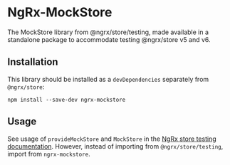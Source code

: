 # NgRx-MockStore

The MockStore library from @ngrx/store/testing, made available in a standalone package to accommodate testing @ngrx/store v5 and v6.

## Installation

This library should be installed as a `devDependencies` separately from `@ngrx/store`:

`npm install --save-dev ngrx-mockstore`

## Usage

See usage of `provideMockStore` and `MockStore` in the [NgRx store testing documentation](https://ngrx.io/guide/store/testing).  However, instead of importing from `@ngrx/store/testing`, import from `ngrx-mockstore`.
